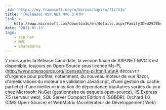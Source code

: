 ```yaml
---
_id: 'https://my.framasoft.org/u/borisschapira/?1ifX1w'
title: '[Release] ASP.NET MVC 3 RTM'
link: >-
    http://www.microsoft.com/downloads/en/details.aspx?FamilyID=d2928bc1-f48c-4e95-a064-2a455a22c8f6&displaylang=en
date: '2011-01-13'
tags:
    - asp.net
    - MVC
    - sharemarks
---
```


<div class="markdown"><p>2 mois après la Release Candidate, la version finale de ASP.NET MVC 3 est disponible, toujours en Open-Source sous licence Ms-PL (<a href="http://www.opensource.org/licenses/ms-pl.html).\n\nA">http://www.opensource.org/licenses/ms-pl.html).\n\nA</a> découvrir d'urgence pour profiter, notamment, du nouveau moteur de vue Razor, d'améliorations du moteur de validation JavaScript, d'une gestion du cache partiel et d'une meilleure injection de dépendance.\n\nAutres sorties du jour chez Microsoft: NuGet (gestionnaire de paquets open-source), IIS Express 7.5 (serveur web), SQL Server Compact Edition 4 (SGBDR), Orchard 1.0 (CMS Open-Source) et WebMatrix (Accélérateur de Développement Web)
</p></div>
